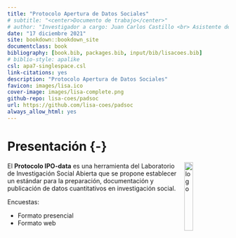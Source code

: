 ```yaml
--- 
title: "Protocolo Apertura de Datos Sociales"
# subtitle: "<center>Documento de trabajo</center>"
# author: "Investigador a cargo: Juan Carlos Castillo <br> Asistente de investigación: Valentina Andrade <br> Pasante: Vanessa Leyton"
date: "17 diciembre 2021"
site: bookdown::bookdown_site
documentclass: book
bibliography: [book.bib, packages.bib, input/bib/lisacoes.bib]
# biblio-style: apalike
csl: apa7-singlespace.csl
link-citations: yes
description: "Protocolo Apertura de Datos Sociales"
favicon: images/lisa.ico
cover-image: images/lisa-complete.png
github-repo: lisa-coes/padsoc
url: https://github.com/lisa-coes/padsoc
always_allow_html: yes
---
```


# Presentación  {-}

<img src="https://upload.wikimedia.org/wikipedia/commons/thumb/9/99/Hexagon.svg/2368px-Hexagon.svg.png " align="right" alt="logo" style="float: right;width: 20%;max-height: 100%" />     




El **Protocolo IPO-data** es una herramienta del Laboratorio de Investigación Social Abierta que se propone establecer un estándar para la preparación, documentación y publicación de datos cuantitativos en investigación social.


Encuestas:

* Formato presencial
* Formato web





  
